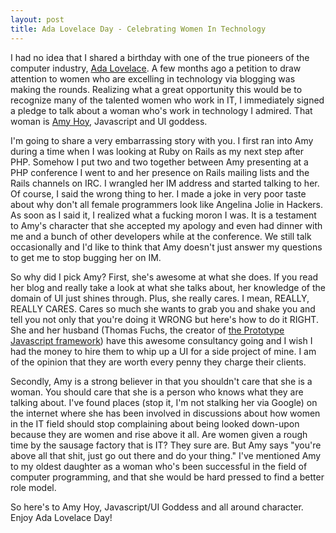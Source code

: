 ```yaml
--- 
layout: post
title: Ada Lovelace Day - Celebrating Women In Technology
---
```

<p>I had no idea that I shared a birthday with one of the true pioneers of the computer industry, <a href="http://en.wikipedia.org/wiki/Ada_lovelace">Ada Lovelace</a>.  A few months ago a petition to draw attention to women who are excelling in technology via blogging was making the rounds.  Realizing what a great opportunity this would be to recognize many of the talented women who work in IT, I immediately signed a pledge to talk about a woman who's work in technology I admired.  That woman is <a href="http://slash7.com">Amy Hoy</a>, Javascript and UI goddess.</p>
<p>
I'm going to share a very embarrassing story with you.  I first ran into Amy during a time when I was looking at Ruby on Rails as my next step after PHP.  Somehow I put two and two together between Amy presenting at a PHP conference I went to and her presence on Rails mailing lists and the Rails channels on IRC.  I wrangled her IM address and started talking to her.  Of course, I said the wrong thing to her.  I made a joke in very poor taste about why don't all female programmers look like Angelina Jolie in Hackers.  As soon as I said it, I realized what a fucking moron I was.  It is a testament to Amy's character that she accepted my apology and even had dinner with me and a bunch of other developers while at the conference.  We still talk occasionally and I'd like to think that Amy doesn't just answer my questions to get me to stop bugging her on IM.
</p>
<p>
So why did I pick Amy?  First, she's awesome at what she does.  If you read her blog and really take a look at what she talks about, her knowledge of the domain of UI just shines through.  Plus, she really cares.  I mean, REALLY, REALLY CARES.  Cares so much she wants to grab you and shake you and tell you not only that you're doing it WRONG but here's how to do it RIGHT.  She and her husband (Thomas Fuchs, the creator of <a href="http://www.prototypejs.org/">the Prototype Javascript framework</a>) have this awesome consultancy going and I wish I had the money to hire them to whip up a UI for a side project of mine.  I am of the opinion that they are worth every penny they charge their clients.</p>
<p>
Secondly, Amy is a strong believer in that you shouldn't care that she is a woman.  You should care that she is a person who knows what they are talking about.  I've found places (stop it, I'm not stalking her via Google) on the internet where she has been involved in discussions about how women in the IT field should stop complaining about being looked down-upon because they are women and rise above it all.  Are women given a rough time by the sausage factory that is IT?  They sure are.  But Amy says "you're above all that shit, just go out there and do your thing."  I've mentioned Amy to my oldest daughter as a woman who's been successful in the field of computer programming, and that she would be hard pressed to find a better role model.
</p>
<p>So here's to Amy Hoy, Javascript/UI Goddess and all around character.  Enjoy Ada Lovelace Day!</p>
